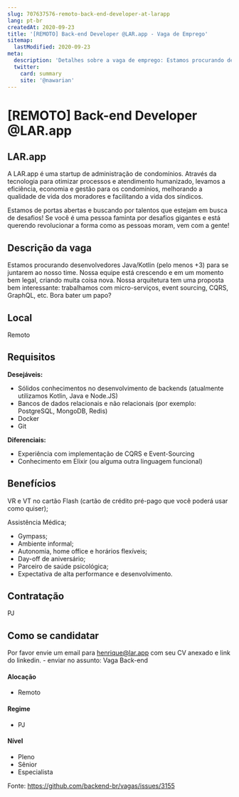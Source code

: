 ```yaml
---
slug: 707637576-remoto-back-end-developer-at-larapp
lang: pt-br
createdAt: 2020-09-23
title: '[REMOTO] Back-end Developer @LAR.app - Vaga de Emprego'
sitemap:
  lastModified: 2020-09-23
meta:
  description: 'Detalhes sobre a vaga de emprego: Estamos procurando desenvolvedores Java/Kotlin (pelo menos +3) para se juntarem ao nosso time. Nossa equipe está crescendo e em um momento bem legal, criando muita coisa nova. Nossa arquitetura tem uma proposta bem interessante: trabalhamos com micro-serviços, event sourcing, CQRS, GraphQL, etc. Bora bater um papo?'
  twitter:
    card: summary
    site: '@nawarian'
---
```


# [REMOTO] Back-end Developer @LAR.app

## LAR.app

A LAR.app é uma startup de administração de condomínios. Através da tecnologia para otimizar processos e atendimento humanizado, levamos a eficiência, economia e gestão para os condomínios, melhorando a qualidade de vida dos moradores e facilitando a vida dos síndicos.

Estamos de portas abertas e buscando por talentos que estejam em busca de desafios! Se você é uma pessoa faminta por desafios gigantes e está querendo revolucionar a forma como as pessoas moram, vem com a gente!

## Descrição da vaga

Estamos procurando desenvolvedores Java/Kotlin (pelo menos +3) para se juntarem ao nosso time. Nossa equipe está crescendo e em um momento bem legal, criando muita coisa nova. Nossa arquitetura tem uma proposta bem interessante: trabalhamos com micro-serviços, event sourcing, CQRS, GraphQL, etc. Bora bater um papo?

## Local

Remoto

## Requisitos

**Desejáveis:**
 - Sólidos conhecimentos no desenvolvimento de backends (atualmente utilizamos Kotlin, Java e Node.JS)
- Bancos de dados relacionais e não relacionais (por exemplo: PostgreSQL, MongoDB, Redis)
- Docker
- Git

**Diferenciais:**
- Experiência com implementação de CQRS e Event-Sourcing
- Conhecimento em Elixir (ou alguma outra linguagem funcional)

## Benefícios

VR e VT no cartão Flash (cartão de crédito pré-pago que você poderá usar como quiser);

Assistência Médica;

- Gympass;
- Ambiente informal;
- Autonomia, home office e horários flexíveis;
- Day-off de aniversário;
- Parceiro de saúde psicológica;
- Expectativa de alta performance e desenvolvimento.

## Contratação

PJ

## Como se candidatar

Por favor envie um email para henrique@lar.app com seu CV anexado e link do linkedin. - enviar no assunto: Vaga Back-end

#### Alocação
- Remoto

#### Regime
- PJ

#### Nível
- Pleno
- Sênior
- Especialista




Fonte: https://github.com/backend-br/vagas/issues/3155